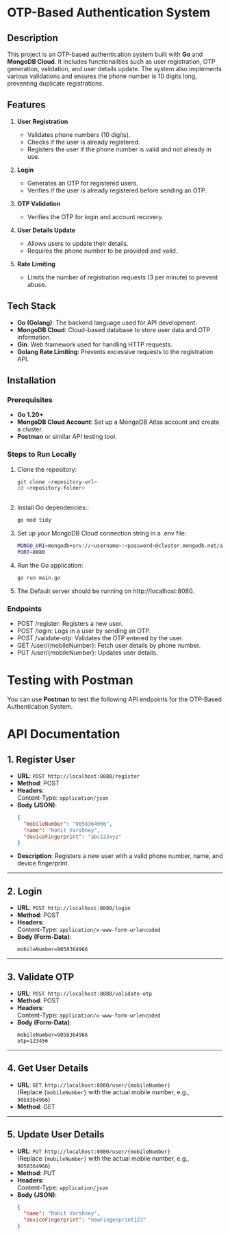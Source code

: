 # OTP-Based Authentication System

## Description

This project is an OTP-based authentication system built with **Go** and **MongoDB Cloud**. It includes functionalities such as user registration, OTP generation, validation, and user details update. The system also implements various validations and ensures the phone number is 10 digits long, preventing duplicate registrations.

## Features

1. **User Registration**
   - Validates phone numbers (10 digits).
   - Checks if the user is already registered.
   - Registers the user if the phone number is valid and not already in use.

2. **Login**
   - Generates an OTP for registered users.
   - Verifies if the user is already registered before sending an OTP.

3. **OTP Validation**
   - Verifies the OTP for login and account recovery.

4. **User Details Update**
   - Allows users to update their details.
   - Requires the phone number to be provided and valid.

5. **Rate Limiting**
   - Limits the number of registration requests (3 per minute) to prevent abuse.

## Tech Stack

- **Go (Golang)**: The backend language used for API development.
- **MongoDB Cloud**: Cloud-based database to store user data and OTP information.
- **Gin**: Web framework used for handling HTTP requests.
- **Golang Rate Limiting**: Prevents excessive requests to the registration API.

## Installation

### Prerequisites

- **Go 1.20+**
- **MongoDB Cloud Account**: Set up a MongoDB Atlas account and create a cluster.
- **Postman** or similar API testing tool.

### Steps to Run Locally

1. Clone the repository:
   ```bash
   git clone <repository-url>
   cd <repository-folder>
    
2. Install Go dependencies::
   ```bash
   go mod tidy

3. Set up your MongoDB Cloud connection string in a .env file:
    ```bash
    MONGO_URI=mongodb+srv://<username>:<password>@cluster.mongodb.net/authDB?retryWrites=true&w=majority
    PORT=8080

4. Run the Go application:
    ```bash
    go run main.go 

5. The Default server should be running on http://localhost:8080.


### Endpoints
-   POST /register: Registers a new user.
-   POST /login: Logs in a user by sending an OTP.
-   POST /validate-otp: Validates the OTP entered by the user.
-   GET /user/{mobileNumber}: Fetch user details by phone number.
-   PUT /user/{mobileNumber}: Updates user details.


# Testing with Postman

You can use **Postman** to test the following API endpoints for the OTP-Based Authentication System.

# API Documentation

## 1. Register User

- **URL**: `POST http://localhost:8080/register`
- **Method**: POST  
- **Headers**:  
  Content-Type: `application/json`
- **Body (JSON)**:
  ```json
  {
    "mobileNumber": "9058364966",
    "name": "Rohit Varshney",
    "deviceFingerprint": "abc123xyz"
  }
  ```
- **Description**: Registers a new user with a valid phone number, name, and device fingerprint.

---

## 2. Login

- **URL**: `POST http://localhost:8080/login`
- **Method**: POST  
- **Headers**:  
  Content-Type: `application/x-www-form-urlencoded`
- **Body (Form-Data)**:  
  ```
  mobileNumber=9058364966
  ```

---

## 3. Validate OTP

- **URL**: `POST http://localhost:8080/validate-otp`
- **Method**: POST  
- **Headers**:  
  Content-Type: `application/x-www-form-urlencoded`
- **Body (Form-Data)**:  
  ```
  mobileNumber=9058364966
  otp=123456
  ```

---

## 4. Get User Details

- **URL**: `GET http://localhost:8080/user/{mobileNumber}`  
  (Replace `{mobileNumber}` with the actual mobile number, e.g., `9058364966`)
- **Method**: GET  

---

## 5. Update User Details

- **URL**: `PUT http://localhost:8080/user/{mobileNumber}`  
  (Replace `{mobileNumber}` with the actual mobile number, e.g., `9058364966`)  
- **Method**: PUT  
- **Headers**:  
  Content-Type: `application/json`
- **Body (JSON)**:
  ```json
  {
    "name": "Rohit Varshney",
    "deviceFingerprint": "newFingerprint123"
  }
  ```
